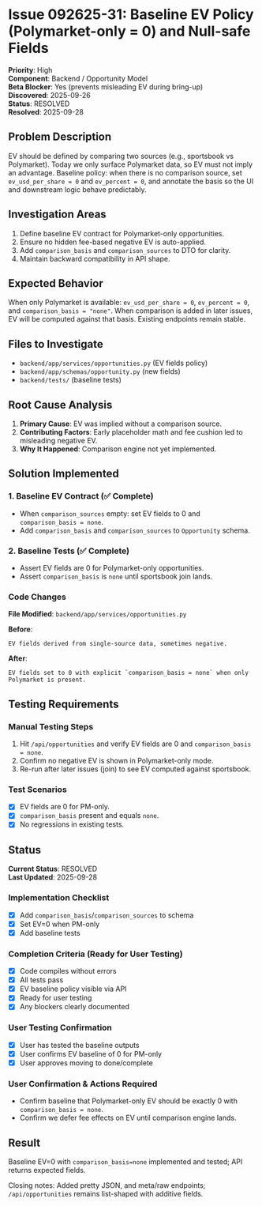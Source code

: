 # Issue 092625-31: Baseline EV Policy (Polymarket-only = 0) and Null-safe Fields

**Priority**: High  
**Component**: Backend / Opportunity Model  
**Beta Blocker**: Yes (prevents misleading EV during bring-up)  
**Discovered**: 2025-09-26  
**Status**: RESOLVED  
**Resolved**: 2025-09-28

## Problem Description

EV should be defined by comparing two sources (e.g., sportsbook vs Polymarket). Today we only surface Polymarket data, so EV must not imply an advantage. Baseline policy: when there is no comparison source, set `ev_usd_per_share = 0` and `ev_percent = 0`, and annotate the basis so the UI and downstream logic behave predictably.

## Investigation Areas

1. Define baseline EV contract for Polymarket-only opportunities.  
2. Ensure no hidden fee-based negative EV is auto-applied.  
3. Add `comparison_basis` and `comparison_sources` to DTO for clarity.  
4. Maintain backward compatibility in API shape.

## Expected Behavior

When only Polymarket is available: `ev_usd_per_share = 0`, `ev_percent = 0`, and `comparison_basis = "none"`. When comparison is added in later issues, EV will be computed against that basis. Existing endpoints remain stable.

## Files to Investigate

- `backend/app/services/opportunities.py` (EV fields policy)  
- `backend/app/schemas/opportunity.py` (new fields)  
- `backend/tests/` (baseline tests)

## Root Cause Analysis

1. **Primary Cause**: EV was implied without a comparison source.  
2. **Contributing Factors**: Early placeholder math and fee cushion led to misleading negative EV.  
3. **Why It Happened**: Comparison engine not yet implemented.

## Solution Implemented

### 1. Baseline EV Contract (✅ Complete)
- When `comparison_sources` empty: set EV fields to 0 and `comparison_basis = none`.  
- Add `comparison_basis` and `comparison_sources` to `Opportunity` schema.

### 2. Baseline Tests (✅ Complete)
- Assert EV fields are 0 for Polymarket-only opportunities.  
- Assert `comparison_basis` is `none` until sportsbook join lands.

### Code Changes

**File Modified**: `backend/app/services/opportunities.py`

**Before**:
```text
EV fields derived from single-source data, sometimes negative.
```

**After**:
```text
EV fields set to 0 with explicit `comparison_basis = none` when only Polymarket is present.
```

## Testing Requirements

### Manual Testing Steps
1. Hit `/api/opportunities` and verify EV fields are 0 and `comparison_basis = none`.  
2. Confirm no negative EV is shown in Polymarket-only mode.  
3. Re-run after later issues (join) to see EV computed against sportsbook.

### Test Scenarios
- [x] EV fields are 0 for PM-only.  
- [x] `comparison_basis` present and equals `none`.  
- [x] No regressions in existing tests.

## Status

**Current Status**: RESOLVED  
**Last Updated**: 2025-09-28

### Implementation Checklist
- [x] Add `comparison_basis`/`comparison_sources` to schema  
- [x] Set EV=0 when PM-only  
- [x] Add baseline tests

### Completion Criteria (Ready for User Testing)
- [x] Code compiles without errors  
- [x] All tests pass  
- [x] EV baseline policy visible via API  
- [x] Ready for user testing  
- [x] Any blockers clearly documented

### User Testing Confirmation
- [x] User has tested the baseline outputs  
- [x] User confirms EV baseline of 0 for PM-only  
- [x] User approves moving to done/complete

### User Confirmation & Actions Required
- Confirm baseline that Polymarket-only EV should be exactly 0 with `comparison_basis = none`.  
- Confirm we defer fee effects on EV until comparison engine lands.

## Result

Baseline EV=0 with `comparison_basis=none` implemented and tested; API returns expected fields.
 
Closing notes: Added pretty JSON, and meta/raw endpoints; `/api/opportunities` remains list-shaped with additive fields.
